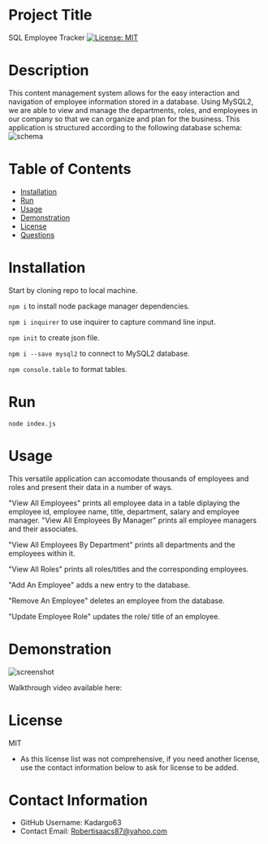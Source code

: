 
  # Project Title
SQL Employee Tracker
  [![License: MIT](https://img.shields.io/badge/License-MIT-yellow.svg)](https://opensource.org/licenses/MIT)

  # Description
This content management system allows for the easy interaction and navigation of employee information stored in a database. Using MySQL2, we are able to view and manage the departments, roles, and employees in our company so that we can organize and plan for the business.
This application is structured according to the following database schema:
![schema](https://user-images.githubusercontent.com/88639772/141695197-65b0dbcd-c9bc-414c-a84f-5bc91c5638e2.png)


  # Table of Contents 
  * [Installation](#-Installation)
  * [Run](#-Run)
  * [Usage](#-Usage)
  * [Demonstration](#-Demonstration)
  * [License](#-Installation)
  * [Questions](#-Contact-Information)
      
  # Installation
  Start by cloning repo to local machine.
  
  `npm i` to install node package manager dependencies.
  
  `npm i inquirer` to use inquirer to capture command line input.
  
  `npm init` to create json file.
  
  `npm i --save mysql2` to connect to MySQL2 database.
  
  `npm console.table` to format tables.
  
  # Run
  `node index.js`
  
  # Usage
  This versatile application can accomodate thousands of employees and roles and present their data in a number of ways. 
  
  "View All Employees" prints all employee data in a table diplaying the employee id, employee name, title, department, salary  and employee manager. 
  "View All Employees By Manager" prints all employee managers and their associates.

  "View All Employees By Department" prints all departments and the employees within it.

  "View All Roles" prints all roles/titles and the corresponding employees.

  "Add An Employee" adds a new entry to the database.

  "Remove An Employee" deletes an employee from the database.

  "Update Employee Role" updates the role/ title of an employee.
  
  # Demonstration
  
![screenshot](https://user-images.githubusercontent.com/88639772/141695215-dee619e5-d630-40b8-bdfe-8d58743bfe50.png)

Walkthrough video available here: 
  
  # License 
  MIT
  * As this license list was not comprehensive, if you need another license, use the contact  information below to ask for license to be added. 
  
  # Contact Information 
  * GitHub Username: Kadargo63
  * Contact Email: Robertisaacs87@yahoo.com
  
  
